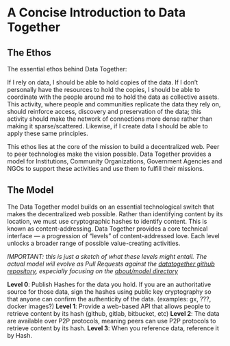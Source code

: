 # A Concise Introduction to Data Together

## The Ethos

The essential ethos behind Data Together:

If I rely on data, I should be able to hold copies of the data. If I don’t personally have the resources to hold the copies, I should be able to coordinate with the people around me to hold the data as collective assets. This activity, where people and communities replicate the data they rely on, should reinforce access, discovery and preservation of the data; this activity should make the network of connections more dense rather than making it sparse/scattered. Likewise, if I create data I should be able to apply these same principles.

This ethos lies at the core of the mission to build a decentralized web. Peer to peer technologies make the vision possible. Data Together provides a model for Institutions, Community Organizations, Government Agencies and NGOs to support these activities and use them to fulfill their missions.

## The Model

The Data Together model builds on an essential technological switch that makes the decentralized web possible. Rather than identifying content by its location, we must use cryptographic hashes to identify content. This is known as content-addressing. Data Together provides a core technical interface —  a progression of “levels” of content-addressed love. Each level unlocks a broader range of possible value-creating activities.

_IMPORTANT: this is just a sketch of what these levels might entail. The actual model will evolve as Pull Requests against the [datatogether github repository](https://github.com/datatogether/datatogether/), especially focusing on the [about/model directory](./model/README.md)_

**Level 0**: Publish Hashes for the data you hold. If you are an authoritative source for those data, sign the hashes using public key cryptography so that anyone can confirm the authenticity of the data. (examples: gx, ???, docker images?)
**Level 1**: Provide a web-based API that allows people to retrieve content by its hash (github, gitlab, bitbucket, etc)
**Level 2**: The data are available over P2P protocols, meaning peers can use P2P protocols to retrieve content by its hash.
**Level 3**: When you reference data, reference it by Hash.
